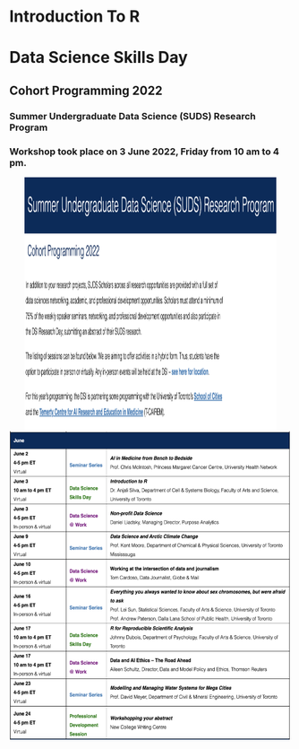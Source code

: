 # Introduction To R
# Data Science Skills Day
## Cohort Programming 2022
### Summer Undergraduate Data Science (SUDS) Research Program

### Workshop took place on 3 June 2022, Friday from 10 am to 4 pm.


<div style="text-align:center">

<img src="DescrpImage1.png" alt="README1" width="450" height="450"/>

<img src="DescrpImage2.png" alt="README1" width="650" height="550"/>

<div style="text-align:center">
